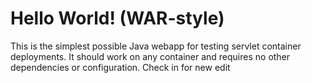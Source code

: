 Hello World! (WAR-style)
===============

This is the simplest possible Java webapp for testing servlet container deployments.  It should work on any container and requires no other dependencies or configuration.
Check in for new edit
